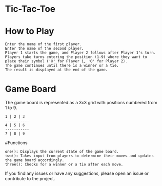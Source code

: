 # Tic-Tac-Toe

# How to Play

    Enter the name of the first player.
    Enter the name of the second player.
    Player 1 starts the game, and Player 2 follows after Player 1's turn.
    Players take turns entering the position (1-9) where they want to place their symbol ('X' for Player 1, 'O' for Player 2).
    The game continues until there is a winner or a tie.
    The result is displayed at the end of the game.

# Game Board

The game board is represented as a 3x3 grid with positions numbered from 1 to 9.

    1 | 2 | 3
    -----------
    4 | 5 | 6
    -----------
    7 | 8 | 9

#Functions

    one(): Displays the current state of the game board.
    two(): Takes input from players to determine their moves and updates the game board accordingly.
    three(): Checks for a winner or a tie after each move.

If you find any issues or have any suggestions, please open an issue or contribute to the project.
